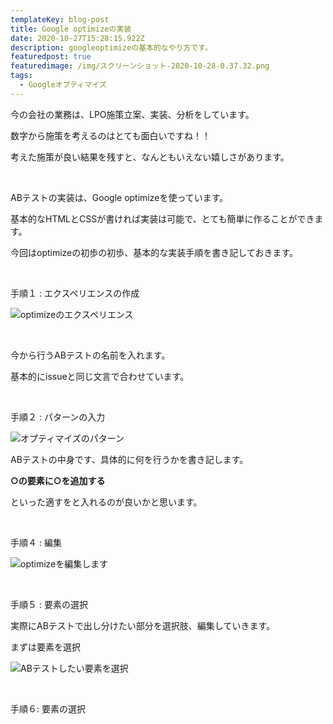 ```yaml
---
templateKey: blog-post
title: Google optimizeの実装
date: 2020-10-27T15:28:15.922Z
description: googleoptimizeの基本的なやり方です。
featuredpost: true
featuredimage: /img/スクリーンショット-2020-10-28-0.37.32.png
tags:
  - Googleオプティマイズ
---
```

今の会社の業務は、LPO施策立案、実装、分析をしています。

数字から施策を考えるのはとても面白いですね！！ 

考えた施策が良い結果を残すと、なんともいえない嬉しさがあります。

<br>

ABテストの実装は、Google optimizeを使っています。

基本的なHTMLとCSSが書ければ実装は可能で、とても簡単に作ることができます。

今回はoptimizeの初歩の初歩、基本的な実装手順を書き記しておきます。

<br>

手順１ : エクスペリエンスの作成

![](/img/スクリーンショット-2020-10-28-0.37.32.png "optimizeのエクスペリエンス")

<br>

今から行うABテストの名前を入れます。

基本的にissueと同じ文言で合わせています。

<br>

手順２ : パターンの入力

![オプティマイズのパターン](/img/スクリーンショット-2020-10-28-0.38.09.png "オプティマイズのパターン")

ABテストの中身です、具体的に何を行うかを書き記します。

**○の要素に○を追加する**

といった適すをと入れるのが良いかと思います。

<br>

手順４ : 編集

![optimizeを編集します](/img/スクリーンショット-2020-10-28-0.38.19.png)

<br>

手順５ : 要素の選択

実際にABテストで出し分けたい部分を選択肢、編集していきます。

まずは要素を選択

![ABテストしたい要素を選択](/img/スクリーンショット-2020-10-28-0.38.50.png)

<br>

手順６: 要素の選択
